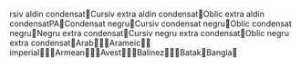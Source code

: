 r s i v   a l d i n   c o n d e n s a t  C u r s i v   e x t r a   a l d i n   c o n d e n s a t  O b l i c   e x t r a   a l d i n   c o n d e n s a t PA C o n d e n s a t   n e g r u  C u r s i v   c o n d e n s a t   n e g r u  O b l i c   c o n d e n s a t   n e g r u  N e g r u   e x t r a   c o n d e n s a t  C u r s i v   n e g r u   e x t r a   c o n d e n s a t  O b l i c   n e g r u   e x t r a   c o n d e n s a t                                      A r a b  A r a m e i c   i m p e r i a l  A r m e a n  A v e s t  B a l i n e z  B a t a k  B a n g l a  